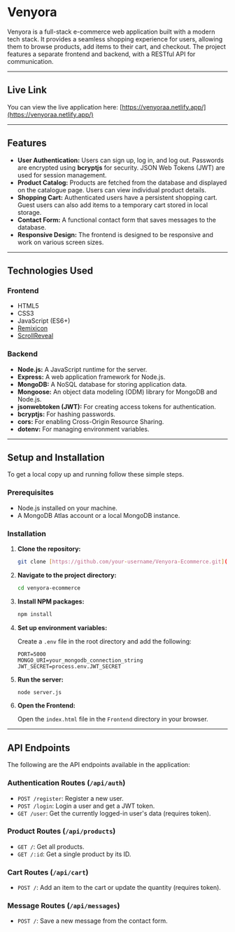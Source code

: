 # Venyora

Venyora is a full-stack e-commerce web application built with a modern tech stack. It provides a seamless shopping experience for users, allowing them to browse products, add items to their cart, and checkout. The project features a separate frontend and backend, with a RESTful API for communication.

---

## Live Link

You can view the live application here: [https://venyoraa.netlify.app/](https://venyoraa.netlify.app/)

---

## Features

- **User Authentication:** Users can sign up, log in, and log out. Passwords are encrypted using **bcryptjs** for security. JSON Web Tokens (JWT) are used for session management.
- **Product Catalog:** Products are fetched from the database and displayed on the catalogue page. Users can view individual product details.
- **Shopping Cart:** Authenticated users have a persistent shopping cart. Guest users can also add items to a temporary cart stored in local storage.
- **Contact Form:** A functional contact form that saves messages to the database.
- **Responsive Design:** The frontend is designed to be responsive and work on various screen sizes.

---

## Technologies Used

### Frontend

- HTML5
- CSS3
- JavaScript (ES6+)
- [Remixicon](https://remixicon.com/)
- [ScrollReveal](https://scrollrevealjs.org/)

### Backend

- **Node.js:** A JavaScript runtime for the server.
- **Express:** A web application framework for Node.js.
- **MongoDB:** A NoSQL database for storing application data.
- **Mongoose:** An object data modeling (ODM) library for MongoDB and Node.js.
- **jsonwebtoken (JWT):** For creating access tokens for authentication.
- **bcryptjs:** For hashing passwords.
- **cors:** For enabling Cross-Origin Resource Sharing.
- **dotenv:** For managing environment variables.

---

## Setup and Installation

To get a local copy up and running follow these simple steps.

### Prerequisites

- Node.js installed on your machine.
- A MongoDB Atlas account or a local MongoDB instance.

### Installation

1.  **Clone the repository:**

    ```bash
    git clone [https://github.com/your-username/Venyora-Ecommerce.git](https://github.com/your-username/Venyora-Ecommerce.git)
    ```

2.  **Navigate to the project directory:**

    ```bash
    cd venyora-ecommerce
    ```

3.  **Install NPM packages:**

    ```bash
    npm install
    ```

4.  **Set up environment variables:**

    Create a `.env` file in the root directory and add the following:

    ```
    PORT=5000
    MONGO_URI=your_mongodb_connection_string
    JWT_SECRET=process.env.JWT_SECRET
    ```

5.  **Run the server:**

    ```bash
    node server.js
    ```

6.  **Open the Frontend:**

    Open the `index.html` file in the `Frontend` directory in your browser.

---

## API Endpoints

The following are the API endpoints available in the application:

### Authentication Routes (`/api/auth`)

- `POST /register`: Register a new user.
- `POST /login`: Login a user and get a JWT token.
- `GET /user`: Get the currently logged-in user's data (requires token).

### Product Routes (`/api/products`)

- `GET /`: Get all products.
- `GET /:id`: Get a single product by its ID.

### Cart Routes (`/api/cart`)

- `POST /`: Add an item to the cart or update the quantity (requires token).

### Message Routes (`/api/messages`)

- `POST /`: Save a new message from the contact form.

```

```
